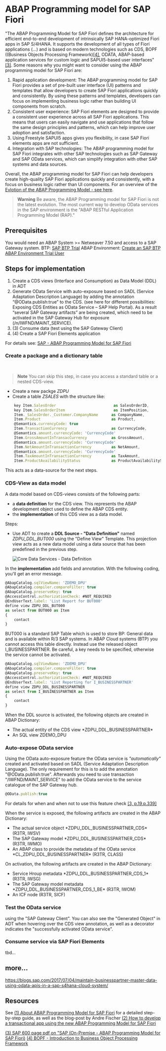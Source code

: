 # ABAP Programming model for SAP Fiori

"The ABAP Programming Model for SAP Fiori defines the architecture for efficient end-to-end development of intrinsically SAP HANA-optimized Fiori apps in SAP S/4HANA. It supports the development of all types of Fiori applications (...) and is based on modern technologies such as CDS, BOPF ((Business Objects Processing Framework)[[4]](https://community.sap.com/topics/abap/bopf), ODATA, ABAP-based application services for custom logic and SAPUI5-based user interfaces" [[3]]((https://help.sap.com/doc/3750bcdf7b8045e18f1b759e6d2b000b/2020%20FPS00/en-US/ABAP_Programming_Model_for_Fiori_EN.pdf)). Some reasons why you might want to consider using the ABAP programming model for SAP Fiori are:

<ol>
    <li>Rapid application development: The ABAP programming model for SAP Fiori provides a set of pre-built user interface (UI) patterns and templates that allow developers to create SAP Fiori applications quickly and consistently. By using these patterns and templates, developers can focus on implementing business logic rather than building UI components from scratch.</li>
    <li>Consistent user experience: SAP Fiori elements are designed to provide a consistent user experience across all SAP Fiori applications. This means that users can easily navigate and use applications that follow the same design principles and patterns, which can help improve user adoption and satisfaction.</li>
    <li>Using Freestyle SAPUI5 apps gives you flexibility, in case SAP Fiori elements apps are not sufficient.</li>
    <li>Integration with SAP technologies: The ABAP programming model for SAP Fiori integrates with other SAP technologies such as SAP Gateway and SAP OData services, which can simplify integration with other SAP systems and data sources.</li>
</ol>

Overall, the ABAP programming model for SAP Fiori can help developers create high-quality SAP Fiori applications quickly and consistently, with a focus on business logic rather than UI components. For an overview of the [Evlotion of the ABAP Programming Model - see here](https://blogs.sap.com/2019/02/08/evolution-of-the-abap-programming-model/).

> **Warning**
>Be aware, the ABAP Programming model for SAP Fiori is not the latest evolution. The most current way to develop OData services in the SAP environment is the "ABAP RESTful Application Programming Model (RAP)."

## Prerequisites

You would need an ABAP System >= Netweaver 7.50 and access to a SAP Gateway system.
BTP: [SAP BTP Trial](https://www.sap.com/products/technology-platform/trial.html)
ABAP Environment: [Create an SAP BTP ABAP Environment Trial User](https://developers.sap.com/tutorials/abap-environment-trial-onboarding.html)


## Steps for implementation

<ol>
<li>Create a CDS views (Interface and Consumption) as Data Model (DDL) in ADT</li>
<li>Generate OData Service with auto-exposure based on SADL (Service Adaptation Description Language) by adding the annotation “@OData.publish:true” to the CDS.
(see here for different possibilities: Exposing CDS Entities as OData Service – SAP Help Portal). As a result “several SAP Gateway artifacts” are being created, which need to be activated in the SAP Gateway Hub for exposure (/n/IWFND/MAINT_SERVICE).</li>
<li>(3) Consume data (test using the SAP Gateway Client)</li>
<li>(4) Create a SAP Fiori Elements application</li>
</ol>

For details see:
[SAP - ABAP Programming Model for SAP Fiori](https://help.sap.com/docs/SAP_NETWEAVER_AS_ABAP_751_IP/cc0c305d2fab47bd808adcad3ca7ee9d/32bc41261af445e08182c8532032f950.html?locale=en-US)


### Create a package and a dictionary table

<br/>

> **Note**
> You can skip this step, in case you access a standard table or a nested CDS-view.

- Create a new packge *ZDPU*
- Create a table *ZSALES* with the structure like:

```js
    key Item.SalesOrder                          as SalesOrderID, 
	key Item.SalesOrderItem                      as ItemPosition, 
	Item._SalesOrder._Customer.CompanyName  	as CompanyName,
	Item.Product                            	as Product, 
	@Semantics.currencyCode: true
	Item.TransactionCurrency                	as CurrencyCode,
	@Semantics.amount.currencyCode: 'CurrencyCode'
	Item.GrossAmountInTransacCurrency       	as GrossAmount, 
	@Semantics.amount.currencyCode: 'CurrencyCode'
	Item.NetAmountInTransactionCurrency     	as NetAmount, 
	@Semantics.amount.currencyCode: 'CurrencyCode'
	Item.TaxAmountInTransactionCurrency     	as TaxAmount,
	Item.ProductAvailabilityStatus          	as ProductAvailabilityStatus
```
This acts as a data-source for the next steps.


### CDS-View as data model

A data model based on CDS-views consists of the following parts: 
- a **data definition** for the CDS view. This represents the ABAP development object used to define the ABAP CDS entity.
- the **implementation** of this CDS view as a data model.

Steps:
- Use ADT to create a **DDL Source - "Data Definition"** named *ZDPU_DDL_BUT000* using the "Define View" Template. This projection view acts as a new data model using a data source that has been predefined in the previous step.

  ![Core Data Services - Data Definition](img/1_CDS-DataDefinition.png) 

In the **implementation** add fields and annotation. 
With the following coding, you'll get an error message.

```js
@AbapCatalog.sqlViewName: 'ZDEMO_DPU'
@AbapCatalog.compiler.compareFilter: true
@AbapCatalog.preserveKey: true
@AccessControl.authorizationCheck: #NOT_REQUIRED
@EndUserText.label: 'List Report for BUT000'
define view ZDPU_DDL_BUT000 
as select from BUT000 as Item
{
    contact
}
```

BUT000 is a standard SAP Table which is used to store BP: General data and is available within R/3 SAP systems. In ABAP Cloud systems (BTP) you cannot access this table directly.
Instead use the released object I_BUSINESSPARTNER. Be careful, a key needs to be specified, otherwise the service cannot be activated.

```js
@AbapCatalog.sqlViewName: 'ZDEMO_DPU'
@AbapCatalog.compiler.compareFilter: true
@AbapCatalog.preserveKey: true
@AccessControl.authorizationCheck: #NOT_REQUIRED
@EndUserText.label: 'List Reporting for I_BUSINESSPARTNER'
define view ZDPU_DDL_BUSINESSPARTNER
as select from I_BUSINESSPARTNER as Item
{
	contact
}
```

When the DDL source is activated, the following objects are created in ABAP Dictionary:
<ul>
<li>The actual entity of the CDS view *ZDPU_DDL_BUSINESSPARTNER*</li>
<li>An SQL view ZDEMO_DPU</li>
</ul>



### Auto-expose OData service

Using the OData auto-exposure feature the OData service is *"automatically"* created and activated based on SADL (Service Adaptation Description Language). The only requirement for this is to add the annotation "@OData.publish:true". Afterwards you need to  use transaction "/IWFND/MAINT_SERVICE" to add the OData service to the service catalogue of the SAP Gateway hub.

```js
@OData.publish:true
```

For details for when and when not to use this feature check [[3, p.19,p.339]](https://help.sap.com/doc/3750bcdf7b8045e18f1b759e6d2b000b/2020%20FPS00/en-US/ABAP_Programming_Model_for_Fiori_EN.pdf)

When the service is exposed, the following artifacts are created in the ABAP Dictionary:
<ul>
<li>The actual service object *ZDPU_DDL_BUSINESSPARTNER_CDS* (R3TR, IWSV)</li>
<li>The SAP Gateway model *ZDPU_DDL_BUSINESSPARTNER_CDS* (R3TR, IWMO)</li>
<li>An ABAP class to provide the metadata of the OData service *CL_ZDPU_DDL_BUSINESSPARTNER* (R3TR, CLASS)</li>
</ul>

On activation, the following artifacts are created in the ABAP Dictionary:
<ul>
<li>Service Hroup metadata *ZDPU_DDL_BUSINESSPARTNER_CDS_1* (R3TR, IWSG)</li>
<li>The SAP Gateway model metadata *ZDPU_DDL_BUSINESSPARTNER_CDS_1_BE* (R3TR, IWOM)</li>
<li>An ICF node (R3TR, SICF)</li>
</ul>

### Test the OData service

using the "SAP Gateway Client". You can also see the "Generated Object" in ADT when hovering over the CDS view annotation, as well as a decorator indicates the "successfully activated OData service".


### Consume service via SAP Fiori Elements

tbd...


## more...

https://blogs.sap.com/2017/07/04/maintain-businesspartner-master-data-using-odata-apis-in-a-sap-s4hana-cloud-system/


## Resources

See [(1) About ABAP Programming Model for SAP Fiori](https://help.sap.com/docs/SAP_NETWEAVER_750/cc0c305d2fab47bd808adcad3ca7ee9d/3b77569ca8ee4226bdab4fcebd6f6ea6.html?locale=en-US) for a detailed step-by-step guide, as well as the blog-post by Andre Fischer [(2) How to develop a transactional app using the new ABAP Programming Model for SAP Fiori](https://blogs.sap.com/2017/09/14/how-to-develop-a-transactional-app-using-the-new-abap-programming-model-for-sap-fiori/)

[(3) SAP 600 page pdf on "SAP (On-Premise - ABAP Programming Model for SAP Fiori)](https://help.sap.com/doc/3750bcdf7b8045e18f1b759e6d2b000b/2020%20FPS00/en-US/ABAP_Programming_Model_for_Fiori_EN.pdf)
[(4) BOPF - Introduction to Business Object Processing Framework](https://community.sap.com/topics/abap/bopf)



